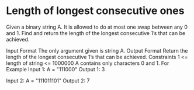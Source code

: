 # Length of longest consecutive ones

Given a binary string A. It is allowed to do at most one swap between any 0 and 1. Find and return the length of the longest consecutive 1’s that can be achieved.

Input Format
The only argument given is string A.
Output Format
Return the length of the longest consecutive 1’s that can be achieved.
Constraints
1 <= length of string <= 1000000
A contains only characters 0 and 1.
For Example
Input 1:
A = "111000"
Output 1:
3

Input 2:
A = "111011101"
Output 2:
7